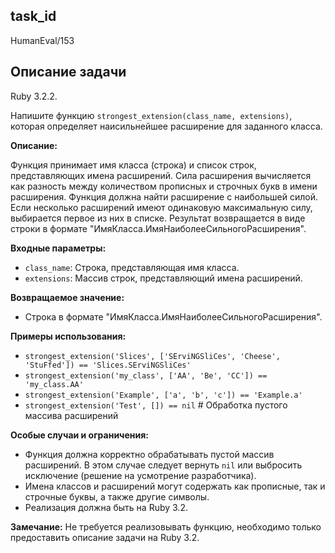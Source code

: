 ## task_id
HumanEval/153

## Описание задачи
Ruby 3.2.2.

Напишите функцию `strongest_extension(class_name, extensions)`, которая определяет наисильнейшее расширение для заданного класса.

**Описание:**

Функция принимает имя класса (строка) и список строк, представляющих имена расширений.  Сила расширения вычисляется как разность между количеством прописных и строчных букв в имени расширения.  Функция должна найти расширение с наибольшей силой.  Если несколько расширений имеют одинаковую максимальную силу, выбирается первое из них в списке.  Результат возвращается в виде строки в формате "ИмяКласса.ИмяНаиболееСильногоРасширения".

**Входные параметры:**

* `class_name`: Строка, представляющая имя класса.
* `extensions`: Массив строк, представляющий имена расширений.

**Возвращаемое значение:**

* Строка в формате "ИмяКласса.ИмяНаиболееСильногоРасширения".

**Примеры использования:**

* `strongest_extension('Slices', ['SErviNGSliCes', 'Cheese', 'StuFfed']) == 'Slices.SErviNGSliCes'`
* `strongest_extension('my_class', ['AA', 'Be', 'CC']) == 'my_class.AA'`
* `strongest_extension('Example', ['a', 'b', 'c']) == 'Example.a'`
* `strongest_extension('Test', []) == nil` # Обработка пустого массива расширений


**Особые случаи и ограничения:**

* Функция должна корректно обрабатывать пустой массив расширений.  В этом случае следует вернуть `nil` или выбросить исключение (решение на усмотрение разработчика).
* Имена классов и расширений могут содержать как прописные, так и строчные буквы, а также другие символы.
* Реализация должна быть на Ruby 3.2.

**Замечание:**  Не требуется реализовывать функцию, необходимо только предоставить описание задачи на Ruby 3.2.

